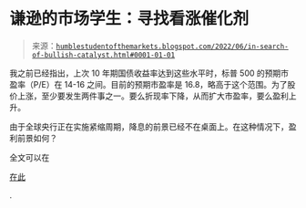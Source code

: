 <!--yml

category: 未分类

date: 2024-05-18 01:43:22

-->

# 谦逊的市场学生：寻找看涨催化剂

> 来源：[`humblestudentofthemarkets.blogspot.com/2022/06/in-search-of-bullish-catalyst.html#0001-01-01`](https://humblestudentofthemarkets.blogspot.com/2022/06/in-search-of-bullish-catalyst.html#0001-01-01)

我之前已经指出，上次 10 年期国债收益率达到这些水平时，标普 500 的预期市盈率（P/E）在 14-16 之间。目前的预期市盈率是 16.8，略高于这个范围。为了股价上涨，至少要发生两件事之一。要么折现率下降，从而扩大市盈率，要么盈利上升。

由于全球央行正在实施紧缩周期，降息的前景已经不在桌面上。在这种情况下，盈利前景如何？

全文可以在

[在此](https://humblestudentofthemarkets.com/2022/06/11/in-search-of-the-bullish-catalyst/)

.

